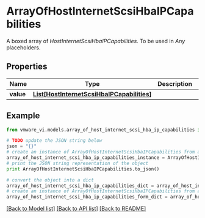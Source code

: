 # ArrayOfHostInternetScsiHbaIPCapabilities

A boxed array of *HostInternetScsiHbaIPCapabilities*. To be used in *Any* placeholders. 

## Properties
Name | Type | Description | Notes
------------ | ------------- | ------------- | -------------
**value** | [**List[HostInternetScsiHbaIPCapabilities]**](HostInternetScsiHbaIPCapabilities.md) |  | 

## Example

```python
from vmware_vi.models.array_of_host_internet_scsi_hba_ip_capabilities import ArrayOfHostInternetScsiHbaIPCapabilities

# TODO update the JSON string below
json = "{}"
# create an instance of ArrayOfHostInternetScsiHbaIPCapabilities from a JSON string
array_of_host_internet_scsi_hba_ip_capabilities_instance = ArrayOfHostInternetScsiHbaIPCapabilities.from_json(json)
# print the JSON string representation of the object
print ArrayOfHostInternetScsiHbaIPCapabilities.to_json()

# convert the object into a dict
array_of_host_internet_scsi_hba_ip_capabilities_dict = array_of_host_internet_scsi_hba_ip_capabilities_instance.to_dict()
# create an instance of ArrayOfHostInternetScsiHbaIPCapabilities from a dict
array_of_host_internet_scsi_hba_ip_capabilities_form_dict = array_of_host_internet_scsi_hba_ip_capabilities.from_dict(array_of_host_internet_scsi_hba_ip_capabilities_dict)
```
[[Back to Model list]](../README.md#documentation-for-models) [[Back to API list]](../README.md#documentation-for-api-endpoints) [[Back to README]](../README.md)


